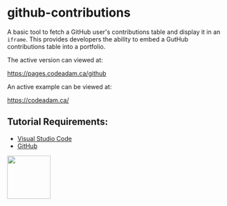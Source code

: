 # github-contributions

A basic tool to fetch a GitHub user's contributions table and display it in an ```iframe```. This provides developers the ability to embed a GutHub contributions table into a portfolio.

The active version can viewed at:

https://pages.codeadam.ca/github

An active example can be viewed at:

https://codeadam.ca/

## Tutorial Requirements:

* [Visual Studio Code](https://code.visualstudio.com/)
* [GitHub](https://github.com/)

<a href="https://codeadam.ca">
<img src="https://codeadam.ca/images/code-block.png" width="100">
</a>
